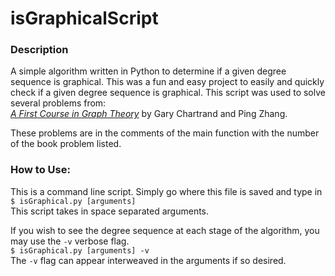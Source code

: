 # isGraphicalScript
### Description
A simple algorithm written in Python to determine if a given degree sequence is graphical.
This was a fun and easy project to easily and quickly check if a given degree sequence is graphical. This script was used to solve several problems from:  
[*A First Course in Graph Theory*](http://smile.amazon.com/First-Course-Graph-Theory-Mathematics/dp/0486483681/ref=sr_1_1?ie=UTF8&qid=1458357490&sr=8-1&keywords=graph+theory+first+course "Amazon") by Gary Chartrand and Ping Zhang.
  
These problems are in the comments of the main function with the number of the book problem listed.
  
### How to Use:
This is a command line script. Simply go where this file is saved and type in  
``$ isGraphical.py [arguments] ``  
This script takes in space separated arguments.
  
If you wish to see the degree sequence at each stage of the algorithm, you may use the ``-v`` verbose flag.  
``$ isGraphical.py [arguments] -v``  
The ``-v`` flag can appear interweaved in the arguments if so desired.  
